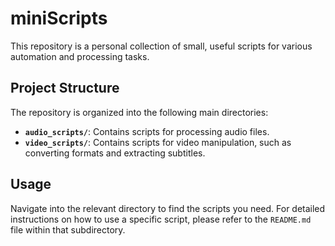 # miniScripts

This repository is a personal collection of small, useful scripts for various automation and processing tasks.

## Project Structure

The repository is organized into the following main directories:

* **`audio_scripts/`**: Contains scripts for processing audio files.
* **`video_scripts/`**: Contains scripts for video manipulation, such as converting formats and extracting subtitles.

## Usage

Navigate into the relevant directory to find the scripts you need. For detailed instructions on how to use a specific script, please refer to the `README.md` file within that subdirectory.
